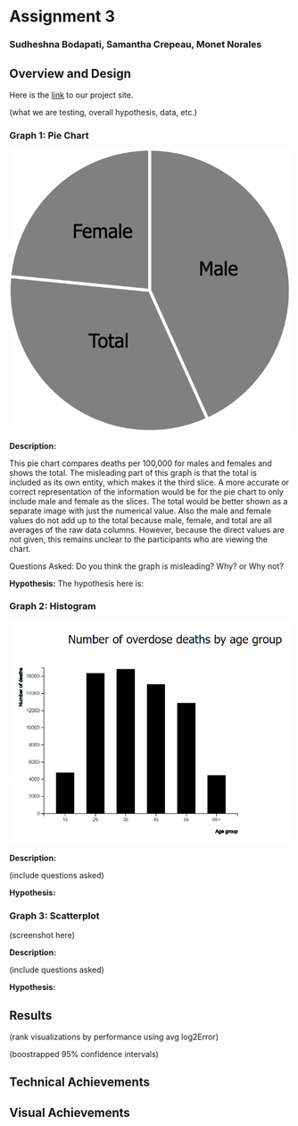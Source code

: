 # Assignment 3

### Sudheshna Bodapati, Samantha Crepeau, Monet Norales

## Overview and Design

Here is the [link](https://mnorales.github.io/a3-experiment/) to our project site. 

(what we are testing, overall hypothesis, data, etc.)

### Graph 1: Pie Chart

![Pie Chart](PieChart.PNG)

**Description:**

This pie chart compares deaths per 100,000 for males and females and shows the total. The misleading part of this graph is that the total is included as its own entity, which makes it the third slice. A more accurate or correct representation of the information would be for the pie chart to only include male and female as the slices. The total would be better shown as a separate image with just the numerical value. Also the male and female values do not add up to the total because male, female, and total are all averages of the raw data columns. However, because the direct values are not given, this remains unclear to the participants who are viewing the chart.

Questions Asked:
Do you think the graph is misleading? 
Why? or Why not?

**Hypothesis:**
The hypothesis here is: 

### Graph 2: Histogram

![Histogram](histogram.PNG)

**Description:**

(include questions asked)

**Hypothesis:**


### Graph 3: Scatterplot

(screenshot here)

**Description:**

(include questions asked)

**Hypothesis:**


## Results

(rank visualizations by performance using avg log2Error)

(boostrapped 95% confidence intervals)


## Technical Achievements 


## Visual Achievements

